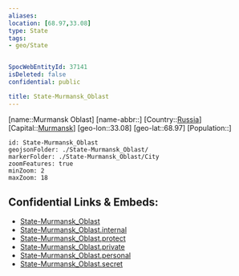 ```yaml
---
aliases: 
location: [68.97,33.08]
type: State
tags:
- geo/State


SpocWebEntityId: 37141
isDeleted: false
confidential: public

title: State-Murmansk_Oblast
---
```

[name::Murmansk Oblast]
[name-abbr::]
[Country::[Russia](geo/Continent/Europe/Russia.md)]
[Capital::[Murmansk](geo/Continent/Europe/Russia/City/Murmansk.md)]
[geo-lon::33.08]
[geo-lat::68.97]
[Population::]



```leaflet
id: State-Murmansk_Oblast
geojsonFolder: ./State-Murmansk_Oblast/
markerFolder: ./State-Murmansk_Oblast/City
zoomFeatures: true 
minZoom: 2 
maxZoom: 18
```


## Confidential Links & Embeds: 
- [State-Murmansk_Oblast](../../../../../../_public/geo/Continent/Europe/Russia/State/State-Murmansk_Oblast.md) 
- [State-Murmansk_Oblast.internal](../../../../../../_internal/geo/Continent/Europe/Russia/State/State-Murmansk_Oblast.internal.md) 
- [State-Murmansk_Oblast.protect](../../../../../../_protect/geo/Continent/Europe/Russia/State/State-Murmansk_Oblast.protect.md) 
- [State-Murmansk_Oblast.private](../../../../../../_private/geo/Continent/Europe/Russia/State/State-Murmansk_Oblast.private.md) 
- [State-Murmansk_Oblast.personal](../../../../../../_personal/geo/Continent/Europe/Russia/State/State-Murmansk_Oblast.personal.md) 
- [State-Murmansk_Oblast.secret](../../../../../../_secret/geo/Continent/Europe/Russia/State/State-Murmansk_Oblast.secret.md) 
